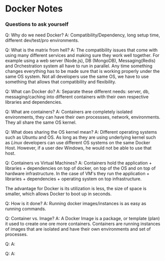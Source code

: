 # Docker Notes

### Questions to ask yourself

Q: Why do we need Docker?
A: Compatibility/Dependency, long setup time, different dev/test/pro environments.

Q: What is the matrix from hell?
A: The compatibility issues that come with using many different services and making sure they work well together. For example using a web server (Node.js), DB (MongoDB), Messaging(Redis) and Orchestration system all have to run in parallel. Any time something changes everything has to be made sure that is working properly under the same OS system. Not all developers use the same OS, we have to use something that allows that compatibility and flexibility.

Q: What can Docker do?
A: Separate these different needs: server, db, messaging/caching into different containers with their own respective libraries and dependencies.

Q: What are containers?
A: Containers are completely isolated environments, they can have their own processses, network, environments. They all share the same OS kernel.

Q: What does sharing the OS kernel mean?
A: Different operating systems such as Ubuntu and OS. As long as they are using underlying kernel such as *Linux* developers can use different OS systems on the same Docker Host. However, if a user dev Windows, he would not be able to use that host.

Q: Containers vs Virtual Machines?
A: Containers hold the application + libraries + dependencies on top of docker, on top of the OS and on top of hardware infrastructure. In the case of VM's they run the application + libraries + dependencies + operating system on top infrastructure. 

The advantage for Docker is its utilization is less, the size of space is smaller, which allows Docker to boot up in seconds. 

Q: How is it done?
A: Running docker images/instances is as easy as running commands.

Q: Container vs. Image?
A: A Docker Image is a package, or template (plan) it used to create one ore more containers. Containers are running instances of images that are isolated and have their own environments and set of processes.

Q: 
A:

Q:
A: